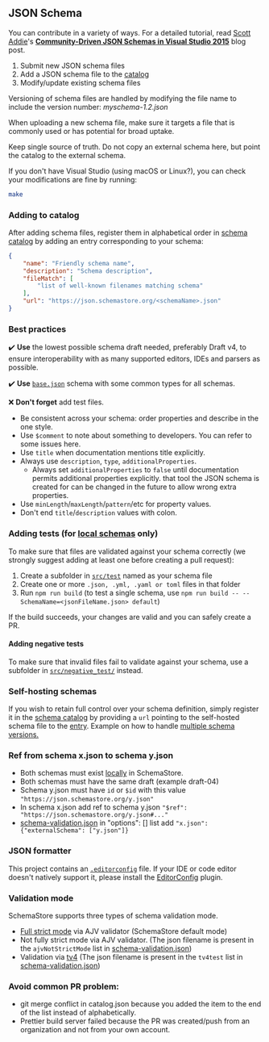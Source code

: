 ## JSON Schema

You can contribute in a variety of ways. For a detailed tutorial, read [Scott Addie](https://twitter.com/Scott_Addie)'s [**Community-Driven JSON Schemas in Visual Studio 2015**](https://scottaddie.com/2016/08/02/community-driven-json-schemas-in-visual-studio-2015/) blog post.

1. Submit new JSON schema files
2. Add a JSON schema file to the [catalog](#catalog)
3. Modify/update existing schema files

Versioning of schema files are handled by modifying the file name to include
the version number: *myschema-1.2.json*

When uploading a new schema file, make sure it targets a file that is commonly
used or has potential for broad uptake.

Keep single source of truth. Do not copy an external schema here, but point the catalog to the external schema.

If you don't have Visual Studio (using macOS or Linux?), you can check your modifications are fine by running:
```sh
make
```

### <a name="catalog"></a>Adding to catalog

After adding schema files, register them in alphabetical order in [schema catalog](src/api/json/catalog.json) by adding an entry corresponding to your schema:

```json
{
    "name": "Friendly schema name",
    "description": "Schema description",
    "fileMatch": [
        "list of well-known filenames matching schema"
    ],
    "url": "https://json.schemastore.org/<schemaName>.json"
}
```

### Best practices

✔️ **Use** the lowest possible schema draft needed, preferably Draft v4, to ensure interoperability with as many supported editors, IDEs and parsers as possible.

✔️ **Use** [`base.json`][base] schema with some common types for all schemas.

:x: **Don't forget** add test files.

- Be consistent across your schema: order properties and describe in the one style.
- Use `$comment` to note about something to developers. You can refer to some issues here.
- Use `title` when documentation mentions title explicitly.
- Always use `description`, `type`, `additionalProperties`.
  - Always set `additionalProperties` to `false` until documentation permits additional properties explicitly. that tool the JSON schema is created for can be changed in the future to allow wrong extra properties.
- Use `minLength`/`maxLength`/`pattern`/etc for property values.
- Don't end `title`/`description` values with colon.

[base]: https://github.com/SchemaStore/schemastore/blob/master/src/schemas/json/base.json

### Adding tests (for [local schemas](src/schemas/json) only)

To make sure that files are validated against your schema correctly (we strongly suggest adding at least one before creating a pull request):

1. Create a subfolder in [`src/test`](src/test) named as your schema file
2. Create one or more `.json, .yml, .yaml or toml` files in that folder
3. Run `npm run build` (to test a single schema, use `npm run build -- --SchemaName=<jsonFileName.json> default`)

If the build succeeds, your changes are valid and you can safely create a PR.

#### Adding negative tests

To make sure that invalid files fail to validate against your schema, use a subfolder in [`src/negative_test/`](src/negative_test) instead.

### Self-hosting schemas

If you wish to retain full control over your schema definition, simply register it in the [schema catalog](src/api/json/catalog.json) by providing a `url` pointing to the self-hosted schema file to the [entry](#catalog). Example on how to handle [multiple schema versions.](https://github.com/SchemaStore/schemastore/pull/2057#issuecomment-1024470105)

### Ref from schema x.json to schema y.json

- Both schemas must exist [locally](src/schemas/json) in SchemaStore.
- Both schemas must have the same draft (example draft-04)
- Schema y.json must have `id` or `$id` with this value `"https://json.schemastore.org/y.json"`
- In schema x.json add ref to schema y.json `"$ref": "https://json.schemastore.org/y.json#..."`
- [schema-validation.json](src/schema-validation.json) in "options": [] list add
 `"x.json": {"externalSchema": ["y.json"]}`

### JSON formatter

This project contains an [`.editorconfig`](https://github.com/SchemaStore/schemastore/blob/master/.editorconfig) file.
If your IDE or code editor doesn't natively support it, please install the [EditorConfig](https://editorconfig.org) plugin.

### Validation mode

SchemaStore supports three types of schema validation mode.
- [Full strict mode](https://ajv.js.org/strict-mode.html) via AJV validator (SchemaStore default mode)
- Not fully strict mode via AJV validator. (The json filename is present in the `ajvNotStrictMode` list in [schema-validation.json](src/schema-validation.json))
- Validation via [tv4](https://github.com/geraintluff/tv4) (The json filename is present in the `tv4test` list in [schema-validation.json](src/schema-validation.json))

### Avoid common PR problem:
- git merge conflict in catalog.json because you added the item to the end of the list instead of alphabetically.
- Prettier build server failed because the PR was created/push from an organization and not from your own account.
